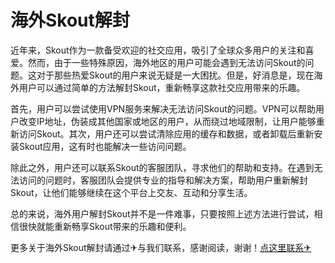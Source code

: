 # 海外Skout解封

近年来，Skout作为一款备受欢迎的社交应用，吸引了全球众多用户的关注和喜爱。然而，由于一些特殊原因，海外地区的用户可能会遇到无法访问Skout的问题。这对于那些热爱Skout的用户来说无疑是一大困扰。但是，好消息是，现在海外用户可以通过简单的方法解封Skout，重新畅享这款社交应用带来的乐趣。

首先，用户可以尝试使用VPN服务来解决无法访问Skout的问题。VPN可以帮助用户改变IP地址，伪装成其他国家或地区的用户，从而绕过地域限制，让用户能够重新访问Skout。其次，用户还可以尝试清除应用的缓存和数据，或者卸载后重新安装Skout应用，这有时也能解决一些访问问题。

除此之外，用户还可以联系Skout的客服团队，寻求他们的帮助和支持。在遇到无法访问的问题时，客服团队会提供专业的指导和解决方案，帮助用户重新解封Skout，让他们能够继续在这个平台上交友、互动和分享生活。

总的来说，海外用户解封Skout并不是一件难事，只要按照上述方法进行尝试，相信很快就能重新畅享Skout带来的乐趣和便利。

更多关于海外Skout解封请通过✈与我们联系，感谢阅读，谢谢！[点这里联系✈](https://ww.k02.cc)
